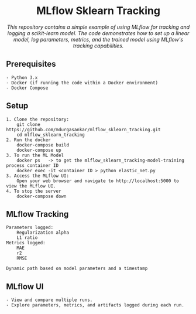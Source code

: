 <h1 align="center">MLflow Sklearn Tracking</h1>
<p align="center"><i>This repository contains a simple example of using MLflow for tracking and logging a scikit-learn model. The code demonstrates how to set up a linear model, log parameters, metrics, and the trained model using MLflow's tracking capabilities.</i></p>

## Prerequisites
    - Python 3.x
    - Docker (if running the code within a Docker environment)
    - Docker Compose

## Setup

    1. Clone the repository:
        git clone https://github.com/mdurgasankar/mlflow_sklearn_tracking.git
        cd mlflow_sklearn_tracking
    2. Run the docker 
        docker-compose build 
        docker-compose up 
    3. To run the ML Model 
        docker ps   -> to get the mlflow_sklearn_tracking-model-training process container ID 
        docker exec -it <container ID > python elastic_net.py
    3. Access the MLflow UI:
        Open your web browser and navigate to http://localhost:5000 to view the MLflow UI.
    4. To stop the server 
        docker-compose down

## MLflow Tracking 
    Parameters logged:
        Regularization alpha
        L1 ratio
    Metrics logged:
        MAE
        r2
        RMSE

    Dynamic path based on model parameters and a timestamp

## MLflow UI
    - View and compare multiple runs.
    - Explore parameters, metrics, and artifacts logged during each run.









